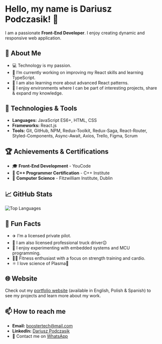 # Hello, my name is Dariusz Podczasik! 👋
I am a passionate **Front-End Developer**. I enjoy creating dynamic and responsive web application.

## 🚀 About Me
- 💻 Technology is my passion.
- 🔭 I’m currently working on improving my React skills and learning TypeScript.
- 🌱 I am also learning more about advanced React patterns.
- ‍💼 I enjoy environments where I can be part of interesting projects, share & expand my knowledge.

## 🔧 Technologies & Tools
- **Languages:** JavaScript ES6+, HTML, CSS
- **Frameworks:** React.js
- **Tools:** Git, GitHub, NPM, Redux-Toolkit, Redux-Saga, React-Router, Styled-Components, Async-Await, Axios, Trello, Figma, Scrum

## 🏆 Achievements & Certifications
- 🎓 **Front-End Development** - YouCode
- 🥇 **C++ Programmer Certification** - C++ Institute
- 🌟 **Computer Science** - Fitzwilliam Institute, Dublin

## 📈 GitHub Stats
<!--![GitHub Stats](https://github-readme-stats.vercel.app/api?username=BoosterTech&show_icons=true&theme=radical)-->
![Top Languages](https://github-readme-stats.vercel.app/api/top-langs/?username=BoosterTech&layout=compact&theme=radical)

<!--## 📝 Recent Blog Posts
- [Understanding Flexbox: A Guide for Beginners](https://yourblog.com/understanding-flexbox)
- [Introduction to React Hooks](https://yourblog.com/introduction-to-react-hooks)
- [Getting Started with STM32 Nucleo-64](https://yourblog.com/stm32-nucleo-64)-->

## 🎉 Fun Facts
- ✈️ I'm a licensed private pilot.
- 🚛 I am also licensed professional truck driver😉 
- 🚀 I enjoy experimenting with embedded systems and MCU programming.
- 🏋️‍♂️ Fitness enthusiast with a focus on strength training and cardio.
- ⚛️ I love science of Plasma🙂

## 🌐 Website
Check out my [portfolio website](https://boostertech.github.io/Front-End-Dev-Portfolio/) (available in English, Polish & Spanish) to see my projects and learn more about my work.

## 📫 How to reach me
- **Email:** boostertech@mail.com
- **LinkedIn:** [Dariusz Podczasik](http://www.linkedin.com/in/Dariusz-Podczasik)
- 📱 Contact me on [WhatsApp](https://wa.me/353862013944)
  



